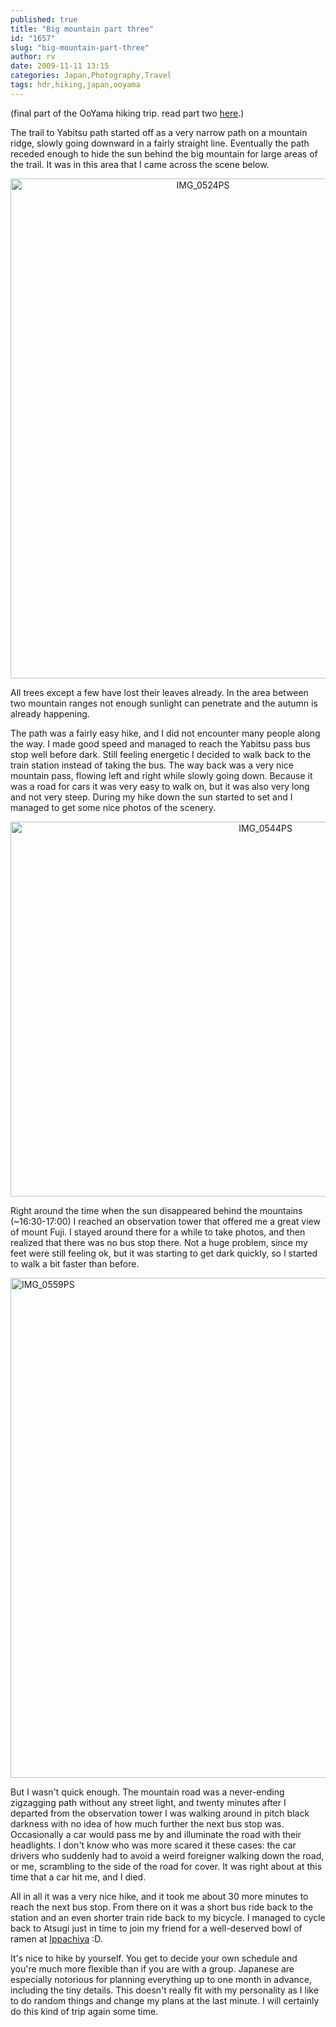 ```yaml
---
published: true
title: "Big mountain part three"
id: "1657"
slug: "big-mountain-part-three"
author: rv
date: 2009-11-11 13:15
categories: Japan,Photography,Travel
tags: hdr,hiking,japan,ooyama
---
```

(final part of the OoYama hiking trip. read part two <a href="/blog/2009/11/10/big-mountain-part-two/" target="_blank">here</a>.)

The trail to Yabitsu path started off as a very narrow path on a mountain ridge, slowly going downward in a fairly straight line. Eventually the path receded enough to hide the sun behind the big mountain for large areas of the trail. It was in this area that I came across the scene below.
<p style="text-align:center;"><a href="https://s3.amazonaws.com/cfwblog/uploads/2009/11/img_0524psb.jpg"><img class="aligncenter size-full wp-image-1661" title="IMG_0524PS" src="https://s3.amazonaws.com/cfwblog/uploads/2009/11/img_0524ps.jpg" alt="IMG_0524PS" width="600" height="800" /></a></p>
All trees except a few have lost their leaves already. In the area between two mountain ranges not enough sunlight can penetrate and the autumn is already happening.

The path was a fairly easy hike, and I did not encounter many people along the way. I made good speed and managed to reach the Yabitsu pass bus stop well before dark. Still feeling energetic I decided to walk back to the train station instead of taking the bus. The way back was a very nice mountain pass, flowing left and right while slowly going down. Because it was a road for cars it was very easy to walk on, but it was also very long and not very steep. During my hike down the sun started to set and I managed to get some nice photos of the scenery.
<p style="text-align:center;"><a href="https://s3.amazonaws.com/cfwblog/uploads/2009/11/img_0544psb.jpg"><img class="aligncenter size-full wp-image-1662" title="IMG_0544PS" src="https://s3.amazonaws.com/cfwblog/uploads/2009/11/img_0544ps.jpg" alt="IMG_0544PS" width="800" height="600" /></a></p>
Right around the time when the sun disappeared behind the mountains (~16:30-17:00) I reached an observation tower that offered me a great view of mount Fuji. I stayed around there for a while to take photos, and then realized that there was no bus stop there. Not a huge problem, since my feet were still feeling ok, but it was starting to get dark quickly, so I started to walk a bit faster than before.

<a href="https://s3.amazonaws.com/cfwblog/uploads/2009/11/img_0559psb.jpg"><img class="aligncenter size-full wp-image-1663" title="IMG_0559PS" src="https://s3.amazonaws.com/cfwblog/uploads/2009/11/img_0559ps.jpg" alt="IMG_0559PS" width="600" height="800" /></a>

But I wasn't quick enough. The mountain road was a never-ending zigzagging path without any street light, and twenty minutes after I departed from the observation tower I was walking around in pitch black darkness with no idea of how much further the next bus stop was. Occasionally a car would pass me by and illuminate the road with their headlights. I don't know who was more scared it these cases: the car drivers who suddenly had to avoid a weird foreigner walking down the road, or me, scrambling to the side of the road for cover. It was right about at this time that a car hit me, and I died.

All in all it was a very nice hike, and it took me about 30 more minutes to reach the next bus stop. From there on it was a short bus ride back to the station and an even shorter train ride back to my bicycle. I managed to cycle back to Atsugi just in time to join my friend for a well-deserved bowl of ramen at <a href="http://ippachiya.com" target="_blank">Ippachiya</a> :D.

It's nice to hike by yourself. You get to decide your own schedule and you're much more flexible than if you are with a group. Japanese are especially notorious for planning everything up to one month in advance, including the tiny details. This doesn't really fit with my personality as I like to do random things and change my plans at the last minute. I will certainly do this kind of trip again some time.